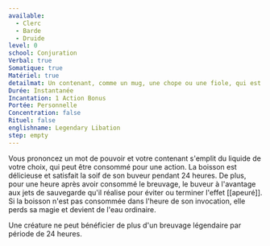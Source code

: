 ```yaml
---
available:
  - Clerc
  - Barde
  - Druide
level: 0
school: Conjuration
Verbal: true
Somatique: true
Matériel: true
detailmat: Un contenant, comme un mug, une chope ou une fiole, qui est rempli de liquide purifié par le sort
Durée: Instantanée
Incantation: 1 Action Bonus
Portée: Personnelle
Concentration: false
Rituel: false
englishname: Legendary Libation
step: empty
---
```

Vous prononcez un mot de pouvoir et votre contenant s'emplit du liquide de votre choix, qui peut être consommé pour une action. La boisson est délicieuse et satisfait la soif de son buveur pendant 24 heures. De plus, pour une heure après avoir consommé le breuvage, le buveur à l'avantage aux jets de sauvegarde qu'il réalise pour éviter ou terminer l'effet [[apeuré]]. Si la boisson n'est pas consommée dans l'heure de son invocation, elle perds sa magie et devient de l'eau ordinaire.

Une créature ne peut bénéficier de plus d'un breuvage légendaire par période de 24 heures.
